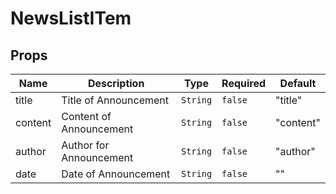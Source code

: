 # NewsListITem

## Props

<!-- @vuese:NewsListITem:props:start -->
|Name|Description|Type|Required|Default|
|---|---|---|---|---|
|title|Title of Announcement|`String`|`false`|"title"|
|content|Content of Announcement|`String`|`false`|"content"|
|author|Author for Announcement|`String`|`false`|"author"|
|date|Date of Announcement|`String`|`false`|""|

<!-- @vuese:NewsListITem:props:end -->


